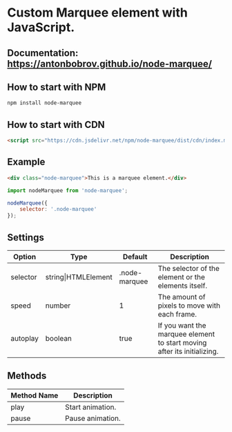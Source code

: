 # Custom Marquee element with JavaScript.



## Documentation: https://antonbobrov.github.io/node-marquee/



## How to start with NPM
```sh
npm install node-marquee
```

## How to start with CDN
```html
<script src="https://cdn.jsdelivr.net/npm/node-marquee/dist/cdn/index.min.js"></script>
```



## Example
```html
<div class="node-marquee">This is a marquee element.</div>
```
```js
import nodeMarquee from 'node-marquee';
```
```js
nodeMarquee({
    selector: '.node-marquee'
});
```



## Settings

Option | Type | Default | Description
------ | ---- | ------- | -----------
selector | string\|HTMLElement | .node-marquee | The selector of the element or the elements itself.
speed | number | 1 | The amount of pixels to move with each frame.
autoplay | boolean | true | If you want the marquee element to start moving after its initializing.



## Methods

Method Name | Description
----------- | -----------
play | Start animation.
pause | Pause animation.